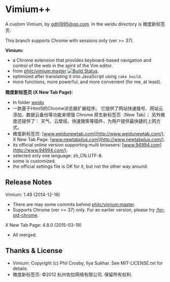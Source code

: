 Vimium++
=============================
A custom Vimium, by gdh1995@qq.com. In the *weidu* directory is 微度新标签页.

This branch supports Chrome with sessions only (ver >= 37).

__Vimium:__
* a Chrome extension that provides keyboard-based navigation and control
    of the web in the spirit of the Vim editor.
* from [philc/vimium:master](https://github.com/philc/vimium) [![Build
    Status](https://secure.travis-ci.org/philc/vimium.png?branch=master
    )](https://travis-ci.org/philc/vimium).
* optimized after translating it into JavaScript using `cake build`.
* more functions, more powerful, and more convenient (for me, at least).

__微度新标签页 (X New Tab Page):__
* In folder [*weidu*](https://github.com/gdh1995/vimium-plus/tree/master/weidu)
* 一款基于Html5的Chrome浏览器扩展程序。
  它提供了网站快速拨号、网站云添加、数据云备份等功能来增强 Chrome
    原生新标签页（New Tab）；
  另外微度还提供了：
    天气、云壁纸、快速搜索等插件，为用户提供最快捷的上网方式。
* 微度新标签页: [www.weidunewtab.com](http://www.weidunewtab.com/);
    X New Tab Page: [www.newtabplus.com](http://www.newtabplus.com/).
* its official online version supporting multi browsers:
    [www.94994.com](http://www.94994.com/).
* selected only one language: zh_CN.UTF-8.
* some is customized.
* the official settings file is OK for it, but not the other way around.

Release Notes
-------------
Vimium: 1.49 (2014-12-16)
* There are may some commits behind [philc/vimium:master](
    https://github.com/philc/vimium).
* Supports Chrome (ver >= 37) only. For an earlier version, please try
    [:for-old-chrome](
    https://github.com/gdh1995/vimium-plus/tree/for-old-chrome).

X New Tab Page: 4.8.0 (2015-03-19)
* All merged.

Thanks & License
-------
* Vimium: Copyright (c) Phil Crosby, Ilya Sukhar. See MIT-LICENSE.txt for
    details.
* 微度新标签页: ©2012 杭州佐拉网络有限公司. 保留所有权利.